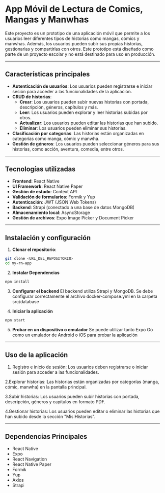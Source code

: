 # App Móvil de Lectura de Comics, Mangas y Manwhas

Este proyecto es un prototipo de una aplicación móvil que permite a los usuarios leer diferentes tipos de historias como mangas, cómics y manwhas. Además, los usuarios pueden subir sus propias historias, gestionarlas y compartirlas con otros. Este prototipo está diseñado como parte de un proyecto escolar y no está destinado para uso en producción.

---

## Características principales

- **Autenticación de usuarios**: Los usuarios pueden registrarse e iniciar sesión para acceder a las funcionalidades de la aplicación.
- **CRUD de historias**:
  - **Crear**: Los usuarios pueden subir nuevas historias con portada, descripción, géneros, capítulos y más.
  - **Leer**: Los usuarios pueden explorar y leer historias subidas por otros.
  - **Actualizar**: Los usuarios pueden editar las historias que han subido.
  - **Eliminar**: Los usuarios pueden eliminar sus historias.
- **Clasificación por categorías**: Las historias están organizadas en categorías como manga, cómic y manwha.
- **Gestión de géneros**: Los usuarios pueden seleccionar géneros para sus historias, como acción, aventura, comedia, entre otros.

---

## Tecnologías utilizadas

- **Frontend**: React Native
- **UI Framework**: React Native Paper
- **Gestión de estado**: Context API
- **Validación de formularios**: Formik y Yup
- **Autenticación**: JWT (JSON Web Tokens)
- **Backend**: Strapi (conectado a una base de datos MongoDB)
- **Almacenamiento local**: AsyncStorage
- **Gestión de archivos**: Expo Image Picker y Document Picker

---

## Instalación y configuración

1. **Clonar el repositorio**:
```bash
git clone <URL_DEL_REPOSITORIO>
cd my-rn-app
```

2. **Instalar Dependencias**
```bash
npm install
```

3. **Configurar el backend**
El backend utiliza Strapi y MongoDB. Se debe configurar correctamente el archivo docker-compose.yml en la carpeta src/database

4. **Iniciar la aplicación**
```bash
npm start
```

5. **Probar en un dispositivo o emulador**
Se puede utilizar tanto Expo Go como un emulador de Android o iOS para probar la aplicación

---

## Uso de la aplicación
1. Registro e inicio de sesión:
Los usuarios deben registrarse o iniciar sesión para acceder a las funcionalidades.

2.Explorar historias:
Las historias están organizadas por categorías (manga, cómic, manwha) en la pantalla principal.

3.Subir historias:
Los usuarios pueden subir historias con portada, descripción, géneros y capítulos en formato PDF.

4.Gestionar historias:
Los usuarios pueden editar o eliminar las historias que han subido desde la sección "Mis Historias".

---

## Dependencias Principales
- React Native
- Expo
- React Navigation
- React Native Paper
- Formik
- Yup
- Axios
- Strapi
